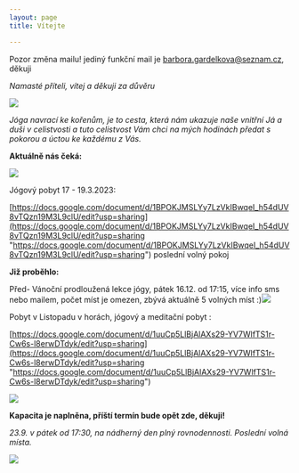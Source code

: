 ```yaml
---
layout: page
title: Vítejte

---
```

Pozor změna mailu! jediný funkční mail je barbora.gardelkova@seznam.cz, děkuji

_Namasté příteli, vítej a děkuji za důvěru_

![](/uploads/IMG_20190730_104235_826-1.jpg)

_Jóga navrací ke kořenům, je to cesta, která nám ukazuje naše vnitřní Já a duši v celistvosti a tuto celistvost Vám chci na mých hodinách předat s pokorou a úctou ke každému z Vás._

**Aktuálně nás čeká:**

![](/uploads/page0001-2.jpg)

Jógový pobyt 17 - 19.3.2023:

[https://docs.google.com/document/d/1BPOKJMSLYy7LzVkIBwqeI_h54dUV8vTQzn19M3L9clU/edit?usp=sharing](https://docs.google.com/document/d/1BPOKJMSLYy7LzVkIBwqeI_h54dUV8vTQzn19M3L9clU/edit?usp=sharing "https://docs.google.com/document/d/1BPOKJMSLYy7LzVkIBwqeI_h54dUV8vTQzn19M3L9clU/edit?usp=sharing") poslední volný pokoj

**Již proběhlo:**

Před- Vánoční prodloužená lekce jógy, pátek 16.12. od 17:15, více info sms nebo mailem, počet míst je omezen, zbývá aktuálně 5 volných míst :)![](/uploads/vanocni-prodlouzena-lekce-jogy-page0001.jpg)

Pobyt v Listopadu v horách, jógový a meditační pobyt :

[https://docs.google.com/document/d/1uuCp5LlBjAlAXs29-YV7WlfTS1r-Cw6s-l8erwDTdyk/edit?usp=sharing](https://docs.google.com/document/d/1uuCp5LlBjAlAXs29-YV7WlfTS1r-Cw6s-l8erwDTdyk/edit?usp=sharing "https://docs.google.com/document/d/1uuCp5LlBjAlAXs29-YV7WlfTS1r-Cw6s-l8erwDTdyk/edit?usp=sharing")

![](/uploads/harmonizace-a-zvukomeditace-kristalovymi-misami-page0001.jpg)

**Kapacita je naplněna, příští termín bude opět zde, děkuji!**

_23.9. v pátek od 17:30, na nádherný den plný rovnodennosti. Poslední volná místa._

![](/uploads/meditace-zvukem-page0001mail.jpg)